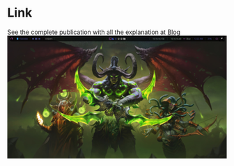 # Link

See the complete publication with all the explanation at [Blog](https://4xloff.github.io/blog/Entorno-Pentesting.html)
![Desktop](https://github.com/4xLoff/Entorno/blob/main/final.png)


